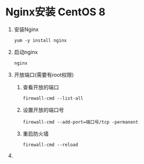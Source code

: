# Nginx安装 CentOS 8

1. 安装Nginx

   `yum -y install nginx`

2. 启动nginx

   `nginx`

3. 开放端口(需要有root权限)

   1. 查看开放的端口

      `firewall-cmd --list-all`

   2. 设置开放的端口号

      `firewall-cmd --add-port=端口号/tcp -permanent`

   3. 重启防火墙

      `firewall-cmd --reload`

4. 

